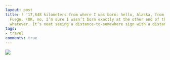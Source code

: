 ```yaml
---
layout: post
title: ! '17,848 kilometers from where I was born: hello, Alaska, from Tierra del
  Fuego. (OK, no, I’m sure I wasn’t born exactly at the other end of this road, but
  whatever. It’s neat seeing a distance-to-somewhere sign with a distance that large.)'
tags:
- travel
comments: true
---
```

![](http://www.tumblr.com/photo/1280/metamatt/1498987032/1/tumblr_lbhcfaMMTd1qedkms)
